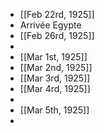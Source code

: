 - [[Feb 22rd, 1925]]
- Arrivée Egypte
- [[Feb 26rd, 1925]]
-
- [[Mar 1st, 1925]]
- [[Mar 2nd, 1925]]
- [[Mar 3rd, 1925]]
- [[Mar 4rd, 1925]]
-
- [[Mar 5th, 1925]]
-